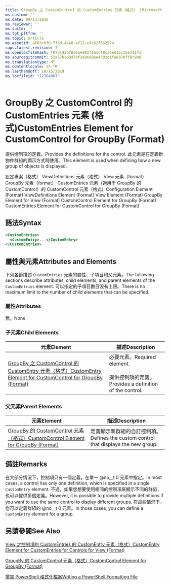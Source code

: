```yaml
---
title: GroupBy 之 CustomControl 的 CustomEntries 元素（格式） |Microsoft Docs
ms.custom: ''
ms.date: 09/13/2016
ms.reviewer: ''
ms.suite: ''
ms.tgt_pltfrm: ''
ms.topic: article
ms.assetid: af83c0f6-7fdd-4aa0-af12-efc62f632974
caps.latest.revision: 7
ms.openlocfilehash: f073142bf836ae892f161cf8c36ed16c35e311f5
ms.sourcegitcommit: 52a67bcd9d7bf3e8600ea4302d1fa8970ff9c998
ms.translationtype: MT
ms.contentlocale: zh-TW
ms.lasthandoff: 10/15/2019
ms.locfileid: "72364087"
---
```

# <a name="customentries-element-for-customcontrol-for-groupby-format"></a><span data-ttu-id="26549-102">GroupBy 之 CustomControl 的 CustomEntries 元素 (格式)</span><span class="sxs-lookup"><span data-stu-id="26549-102">CustomEntries Element for CustomControl for GroupBy (Format)</span></span>

<span data-ttu-id="26549-103">提供控制項的定義。</span><span class="sxs-lookup"><span data-stu-id="26549-103">Provides the definitions for the control.</span></span> <span data-ttu-id="26549-104">此元素是在定義新物件群組的顯示方式時使用。</span><span class="sxs-lookup"><span data-stu-id="26549-104">This element is used when defining how a new group of objects is displayed.</span></span>

<span data-ttu-id="26549-105">設定專案（格式） ViewDefinitions 元素（格式） View 元素（format） GroupBy 元素（format） CustomEntries 元素（適用于 GroupBy 的 CustomControl）的 CustomControl 元素（格式）</span><span class="sxs-lookup"><span data-stu-id="26549-105">Configuration Element (Format) ViewDefinitions Element (Format) View Element (Format) GroupBy Element for View (Format) CustomControl Element for GroupBy (Format) CustomEntries Element for CustomControl for GroupBy (Format)</span></span>

## <a name="syntax"></a><span data-ttu-id="26549-106">語法</span><span class="sxs-lookup"><span data-stu-id="26549-106">Syntax</span></span>

```xml
<CustomEntries>
  <CustomEntry>...</CustomEntry>
</CustomEntries>
```

## <a name="attributes-and-elements"></a><span data-ttu-id="26549-107">屬性與元素</span><span class="sxs-lookup"><span data-stu-id="26549-107">Attributes and Elements</span></span>

<span data-ttu-id="26549-108">下列各節描述 `CustomEntries` 元素的屬性、子項目和父元素。</span><span class="sxs-lookup"><span data-stu-id="26549-108">The following sections describe attributes, child elements, and parent elements of the `CustomEntries` element.</span></span> <span data-ttu-id="26549-109">可以指定的子項目數目沒有上限。</span><span class="sxs-lookup"><span data-stu-id="26549-109">There is no maximum limit to the number of child elements that can be specified.</span></span>

### <a name="attributes"></a><span data-ttu-id="26549-110">屬性</span><span class="sxs-lookup"><span data-stu-id="26549-110">Attributes</span></span>

<span data-ttu-id="26549-111">無。</span><span class="sxs-lookup"><span data-stu-id="26549-111">None.</span></span>

### <a name="child-elements"></a><span data-ttu-id="26549-112">子元素</span><span class="sxs-lookup"><span data-stu-id="26549-112">Child Elements</span></span>

|<span data-ttu-id="26549-113">元素</span><span class="sxs-lookup"><span data-stu-id="26549-113">Element</span></span>|<span data-ttu-id="26549-114">描述</span><span class="sxs-lookup"><span data-stu-id="26549-114">Description</span></span>|
|-------------|-----------------|
|[<span data-ttu-id="26549-115">GroupBy 之 CustomControl 的 CustomEntry 元素（格式）</span><span class="sxs-lookup"><span data-stu-id="26549-115">CustomEntry Element for CustomControl for GroupBy (Format)</span></span>](./customentry-element-for-customcontrol-for-groupby-format.md)|<span data-ttu-id="26549-116">必要元素。</span><span class="sxs-lookup"><span data-stu-id="26549-116">Required element.</span></span><br /><br /> <span data-ttu-id="26549-117">提供控制項的定義。</span><span class="sxs-lookup"><span data-stu-id="26549-117">Provides a definition of the control.</span></span>|

### <a name="parent-elements"></a><span data-ttu-id="26549-118">父元素</span><span class="sxs-lookup"><span data-stu-id="26549-118">Parent Elements</span></span>

|<span data-ttu-id="26549-119">元素</span><span class="sxs-lookup"><span data-stu-id="26549-119">Element</span></span>|<span data-ttu-id="26549-120">描述</span><span class="sxs-lookup"><span data-stu-id="26549-120">Description</span></span>|
|-------------|-----------------|
|[<span data-ttu-id="26549-121">GroupBy 的 CustomControl 元素（格式）</span><span class="sxs-lookup"><span data-stu-id="26549-121">CustomControl Element for GroupBy (Format)</span></span>](./customcontrol-element-for-groupby-format.md)|<span data-ttu-id="26549-122">定義顯示新群組的自訂控制項。</span><span class="sxs-lookup"><span data-stu-id="26549-122">Defines the custom control that displays the new group.</span></span>|

## <a name="remarks"></a><span data-ttu-id="26549-123">備註</span><span class="sxs-lookup"><span data-stu-id="26549-123">Remarks</span></span>

<span data-ttu-id="26549-124">在大部分情況下，控制項只有一個定義，在單一 @no__t 0 元素中指定。</span><span class="sxs-lookup"><span data-stu-id="26549-124">In most cases, a control has only one definition, which is specified in a single `CustomEntry` element.</span></span> <span data-ttu-id="26549-125">不過，如果您想要使用相同的控制項來顯示不同的群組，也可以提供多個定義。</span><span class="sxs-lookup"><span data-stu-id="26549-125">However, it is possible to provide multiple definitions if you want to use the same control to display different groups.</span></span> <span data-ttu-id="26549-126">在這些情況下，您可以定義群組的 @no__t 0 元素。</span><span class="sxs-lookup"><span data-stu-id="26549-126">In those cases, you can define a `CustomEntry` element for a group.</span></span>

## <a name="see-also"></a><span data-ttu-id="26549-127">另請參閱</span><span class="sxs-lookup"><span data-stu-id="26549-127">See Also</span></span>

[<span data-ttu-id="26549-128">View 之控制項的 CustomEntries 的 CustomEntry 元素（格式）</span><span class="sxs-lookup"><span data-stu-id="26549-128">CustomEntry Element for CustomEntries for Controls for View (Format)</span></span>](./customentry-element-for-customentries-for-controls-for-view-format.md)

[<span data-ttu-id="26549-129">GroupBy 的 CustomControl 元素（格式）</span><span class="sxs-lookup"><span data-stu-id="26549-129">CustomControl Element for GroupBy (Format)</span></span>](./customcontrol-element-for-groupby-format.md)

[<span data-ttu-id="26549-130">撰寫 PowerShell 格式化檔案</span><span class="sxs-lookup"><span data-stu-id="26549-130">Writing a PowerShell Formatting File</span></span>](./writing-a-powershell-formatting-file.md)
